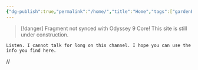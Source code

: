 ```yaml
---
{"dg-publish":true,"permalink":"/home/","title":"Home","tags":["gardenEntry"]}
---
```


> [!danger] Fragment not synced with Odyssey 9 Core!
> This site is still under construction.

`Listen. I cannot talk for long on this channel. I hope you can use the info you find here.`

//
